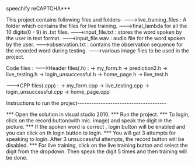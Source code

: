 speechify reCAPTCHA***

This project contains following files and folders- --->live_training_files : A folder which contains the files for live training. --->final_lambda for all the 10 digits(0 - 9) in .txt files. --->input_file.txt : stores the word spoken by the user in text format. --->input_file.wav : audio file for the word spoken by the user. --->observation.txt : contains the observation sequence for the recorded word during testing. --->various image files to be used in the project.

Code files : --->Header files(.h) : -> my_form.h -> prediction2.h -> live_testing.h -> login_unsuccessful.h -> home_page.h -> live_test.h

--->CPP files(.cpp) : -> my_form.cpp -> live_testing.cpp -> login_unsuccessful.cpp -> home_page.cpp

Instructions to run the project--------------------------------------

*** Open the solution in visual studio 2010. *** Run the project. *** To login, click on the record button(with mic. image) and speak the digit in the picture. *** If the spoken word is correct , login button will be enabled and you can click on th login button to login. *** You will get 3 attempts for speaking to login. After 3 unsuccessful attempts, the record button will be disabled. *** For live training, click on the live training button and select the digit from the dropdown. Then speak the digit 5 times and then training will be done.
